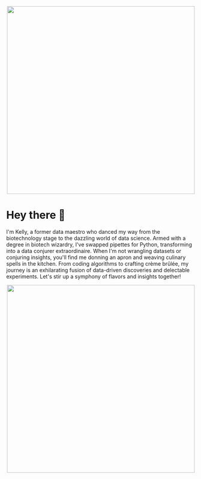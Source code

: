 <div id="header" align="center">
  <img src="https://thumbs.gfycat.com/GlisteningAggravatingJunebug-size_restricted.gif" width="500"/>
</div>

# Hey there 👋
I'm Kelly, a former data maestro who danced my way from the biotechnology stage to the dazzling world of data science. Armed with a degree in biotech wizardry, I've swapped pipettes for Python, transforming into a data conjurer extraordinaire. When I'm not wrangling datasets or conjuring insights, you'll find me donning an apron and weaving culinary spells in the kitchen. From coding algorithms to crafting crème brûlée, my journey is an exhilarating fusion of data-driven discoveries and delectable experiments. Let's stir up a symphony of flavors and insights together!

<div id="header" align="center">
  <img src="https://media.giphy.com/media/AjyLmNcI5K53XlR0jR/giphy.gif" width="500"/>
</div>

<!--
**kli210/kli210** is a ✨ _special_ ✨ repository because its `README.md` (this file) appears on your GitHub profile.
https://media.giphy.com/media/AjyLmNcI5K53XlR0jR/giphy.gif
Here are some ideas to get you started:

- 🔭 I’m currently working on ...
- 🌱 I’m currently learning ...
- 👯 I’m looking to collaborate on ...
- 🤔 I’m looking for help with ...
- 💬 Ask me about ...
- 📫 How to reach me: ...
- 😄 Pronouns: ...
- ⚡ Fun fact: ...
-->
